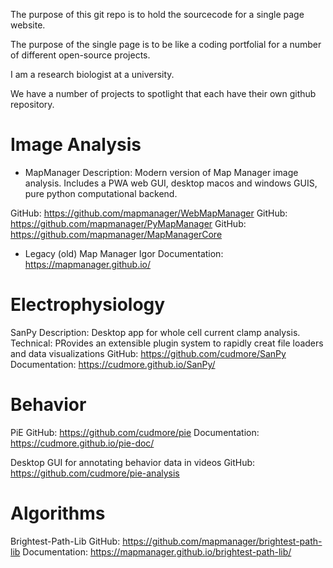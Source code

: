 The purpose of this git repo is to hold the sourcecode for a single page website.

The purpose of the single page is to be like a coding portfolial for a number of different open-source projects.

I am a research biologist at a university.

We have a number of projects to spotlight that each have their own github repository.

# Image Analysis
 - MapManager
 Description: Modern version of Map Manager image analysis. Includes a PWA web GUI, desktop macos and windows GUIS, pure python computational backend.

 GitHub: https://github.com/mapmanager/WebMapManager
 GitHub: https://github.com/mapmanager/PyMapManager
 GitHub: https://github.com/mapmanager/MapManagerCore

 - Legacy (old) Map Manager Igor
 Documentation: https://mapmanager.github.io/

# Electrophysiology
SanPy
Description: Desktop app for whole cell current clamp analysis.
Technical: PRovides an extensible plugin system to rapidly creat file loaders and data visualizations
GitHub: https://github.com/cudmore/SanPy
Documentation: https://cudmore.github.io/SanPy/

# Behavior
PiE
GitHub: https://github.com/cudmore/pie
Documentation: https://cudmore.github.io/pie-doc/

Desktop GUI for annotating behavior data in videos
GitHub: https://github.com/cudmore/pie-analysis

# Algorithms
Brightest-Path-Lib
GitHub: https://github.com/mapmanager/brightest-path-lib
Documentation: https://mapmanager.github.io/brightest-path-lib/
